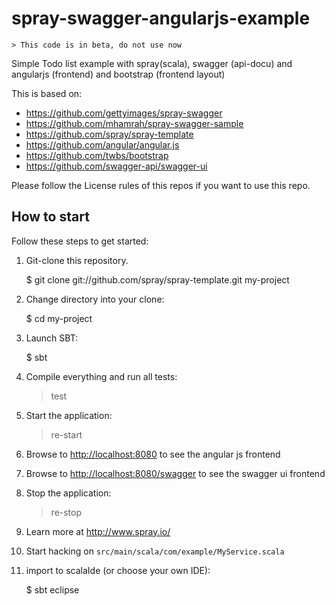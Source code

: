 spray-swagger-angularjs-example
===============================

    > This code is in beta, do not use now

Simple Todo list example with spray(scala), swagger (api-docu) and angularjs (frontend) and bootstrap (frontend layout)

This is based on:

* https://github.com/gettyimages/spray-swagger
* https://github.com/mhamrah/spray-swagger-sample
* https://github.com/spray/spray-template
* https://github.com/angular/angular.js
* https://github.com/twbs/bootstrap
* https://github.com/swagger-api/swagger-ui

Please follow the License rules of this repos if you want to use this repo.

## How to start

Follow these steps to get started:

1. Git-clone this repository.

    $ git clone git://github.com/spray/spray-template.git my-project

2. Change directory into your clone:

    $ cd my-project

3. Launch SBT:

    $ sbt

4. Compile everything and run all tests:

    > test

5. Start the application:

    > re-start

6. Browse to [http://localhost:8080](http://localhost:8080/) to see the angular js frontend

7. Browse to [http://localhost:8080/swagger](http://localhost:8080/swagger) to see the swagger ui frontend

8. Stop the application:

    > re-stop

9. Learn more at http://www.spray.io/

10. Start hacking on `src/main/scala/com/example/MyService.scala`

11. import to scalaIde (or choose your own IDE):

     $ sbt eclipse
